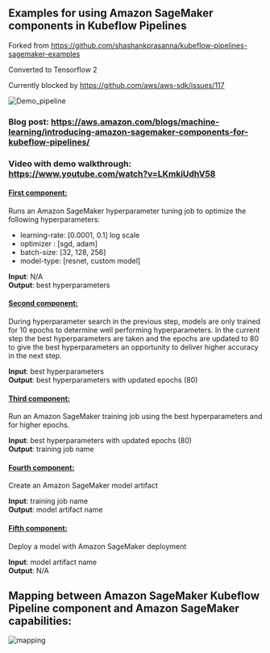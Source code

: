 ## Examples for using Amazon SageMaker components in Kubeflow Pipelines

Forked from https://github.com/shashankprasanna/kubeflow-pipelines-sagemaker-examples

Converted to Tensorflow 2

Currently blocked by https://github.com/aws/aws-sdk/issues/117

![Demo_pipeline](pipeline.png)

### Blog post: https://aws.amazon.com/blogs/machine-learning/introducing-amazon-sagemaker-components-for-kubeflow-pipelines/

### Video with demo walkthrough: https://www.youtube.com/watch?v=LKmkiUdhV58

#### <ins>First component:
Runs an Amazon SageMaker hyperparameter tuning job to optimize the following hyperparameters:

* learning-rate: [0.0001, 0.1] log scale
* optimizer : [sgd, adam]
* batch-size: [32, 128, 256]
* model-type: [resnet, custom model]

**Input**: N/A <br>
**Output**: best hyperparameters

#### <ins>Second component:
During hyperparameter search in the previous step, models are only trained for 10 epochs to determine well performing hyperparameters. In the current step the best hyperparameters are taken and the epochs are updated to 80 to give the best hyperparameters an opportunity to deliver higher accuracy in the next step.

**Input**: best hyperparameters <br>
**Output**: best hyperparameters with updated epochs (80)

#### <ins>Third component:
Run an Amazon SageMaker training job using the best hyperparameters and for higher epochs.

**Input**: best hyperparameters with updated epochs (80) <br>
**Output**: training job name

#### <ins>Fourth component:
Create an Amazon SageMaker model artifact

**Input**: training job name <br>
**Output**: model artifact name

#### <ins>Fifth component:
Deploy a model with Amazon SageMaker deployment 

**Input**: model artifact name <br>
**Output**: N/A

## Mapping between Amazon SageMaker Kubeflow Pipeline component and Amazon SageMaker capabilities:

![mapping](sm_kpf.png)
